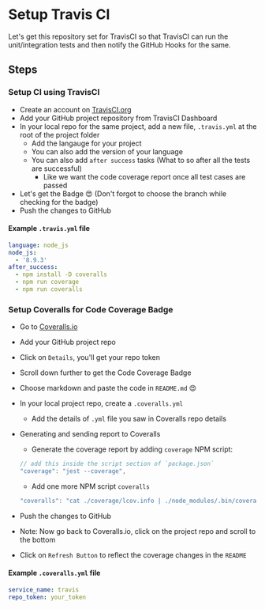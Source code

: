 # Setup Travis CI

Let's get this repository set for TravisCI so that TravisCI can run the unit/integration tests and then notify the GitHub Hooks for the same.

## Steps

### Setup CI using TravisCI

- Create an account on [TravisCI.org](https://travis-ci.org)
- Add your GitHub project repository from TravisCI Dashboard
- In your local repo for the same project, add a new file, `.travis.yml` at the root of the project folder
  - Add the langauge for your project
  - You can also add the version of your language
  - You can also add `after success` tasks (What to so after all the tests are successful)
    - Like we want the code coverage report once all test cases are passed
- Let's get the Badge 😍 (Don't forgot to choose the branch while checking for the badge)
- Push the changes to GitHub

#### Example `.travis.yml` file

```yml
language: node_js
node_js:
  - '8.9.3'
after_success:
  - npm install -D coveralls
  - npm run coverage
  - npm run coveralls
```

### Setup Coveralls for Code Coverage Badge

- Go to [Coveralls.io](https://coveralls.io/)
- Add your GitHub project repo
- Click on `Details`, you'll get your repo token
- Scroll down further to get the Code Coverage Badge
- Choose markdown and paste the code in `README.md` 😍
- In your local project repo, create a `.coveralls.yml`
  - Add the details of `.yml` file you saw in Coveralls repo details
- Generating and sending report to Coveralls

  - Generate the coverage report by adding `coverage` NPM script:

  ```javascript
  // add this inside the script section of `package.json`
  "coverage": "jest --coverage",
  ```

  - Add one more NPM script `coveralls`

  ```javascript
  "coveralls": "cat ./coverage/lcov.info | ./node_modules/.bin/coveralls",
  ```

- Push the changes to GitHub
- Note: Now go back to Coveralls.io, click on the project repo and scroll to the bottom
- Click on `Refresh Button` to reflect the coverage changes in the `README`

#### Example `.coveralls.yml` file

```yml
service_name: travis
repo_token: your_token
```
